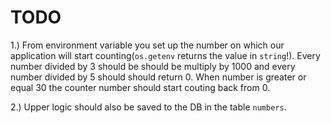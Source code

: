 # TODO

1.) From environment variable you set up the number on which our application will start counting(`os.getenv` returns the value in `string`!). Every number divided by 3 should be should be multiply by 1000 and every number divided by 5 should should return 0. When number is greater or equal 30 the counter number should start couting back from 0.

2.) Upper logic should also be saved to the DB in the table `numbers`.
